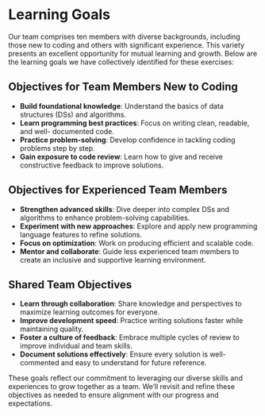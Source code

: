 # Learning Goals  

Our team comprises ten members with diverse backgrounds, including those new to
coding and others with significant experience. This variety presents an excellent
opportunity for mutual learning and growth. Below are the learning goals we have
collectively identified for these exercises:  

## Objectives for Team Members New to Coding  

- **Build foundational knowledge**: Understand the basics of data structures (DSs)
  and algorithms.  
- **Learn programming best practices**: Focus on writing clean, readable, and well-
  documented code.  
- **Practice problem-solving**: Develop confidence in tackling coding problems
step by step.  
- **Gain exposure to code review**: Learn how to give and receive constructive feedback
  to improve solutions.  

## Objectives for Experienced Team Members  

- **Strengthen advanced skills**: Dive deeper into complex DSs and algorithms to
enhance problem-solving capabilities.  
- **Experiment with new approaches**: Explore and apply new programming language
features to refine solutions.  
- **Focus on optimization**: Work on producing efficient and scalable code.  
- **Mentor and collaborate**: Guide less experienced team members to create an
inclusive and supportive learning environment.  

## Shared Team Objectives  

- **Learn through collaboration**: Share knowledge and perspectives to maximize
learning outcomes for everyone.  
- **Improve development speed**: Practice writing solutions faster while maintaining
quality.  
- **Foster a culture of feedback**: Embrace multiple cycles of review to improve
individual and team skills.  
- **Document solutions effectively**: Ensure every solution is well-commented and
easy to understand for future reference.  

These goals reflect our commitment to leveraging our diverse skills and experiences
to grow together as a team. We’ll revisit and refine these objectives as needed
to ensure alignment with our progress and expectations.  
